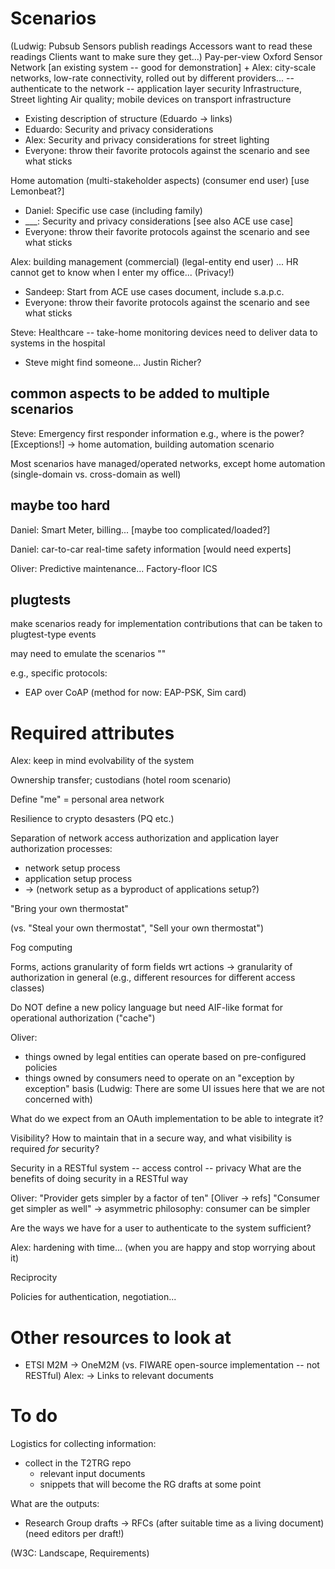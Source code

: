 # Scenarios

(Ludwig: Pubsub
Sensors publish readings
Accessors want to read these readings
Clients want to make sure they get...)
Pay-per-view
Oxford Sensor Network
[an existing system -- good for demonstration]
+
Alex: city-scale networks, low-rate connectivity, rolled out by
different providers...
-- authenticate to the network
-- application layer security
Infrastructure, Street lighting
Air quality; mobile devices on transport infrastructure

* Existing description of structure (Eduardo -> links)
* Eduardo: Security and privacy considerations
* Alex: Security and privacy considerations for street lighting
* Everyone: throw their favorite protocols against the scenario and
  see what sticks

Home automation
(multi-stakeholder aspects)
(consumer end user)
[use Lemonbeat?]

* Daniel: Specific use case (including family)
* ___: Security and privacy considerations [see also ACE use case]
* Everyone: throw their favorite protocols against the scenario and
  see what sticks

Alex: building management (commercial)
(legal-entity end user)
... HR cannot get to know when I enter my office...
(Privacy!)

* Sandeep: Start from ACE use cases document, include s.a.p.c.
* Everyone: throw their favorite protocols against the scenario and
  see what sticks

Steve: Healthcare -- take-home monitoring devices need to deliver data
to systems in the hospital

* Steve might find someone... Justin Richer?

## common aspects to be added to multiple scenarios

Steve: Emergency first responder information
e.g., where is the power?
[Exceptions!]
-> home automation, building automation scenario

Most scenarios have managed/operated networks, except home automation
(single-domain vs. cross-domain as well)

## maybe too hard

Daniel: Smart Meter, billing...
[maybe too complicated/loaded?]

Daniel: car-to-car
real-time safety information
[would need experts]

Oliver: Predictive maintenance...
Factory-floor
ICS

## plugtests

make scenarios ready for implementation contributions that can be
taken to plugtest-type events

may need to emulate the scenarios ""

e.g., specific protocols:

* EAP over CoAP (method for now: EAP-PSK, Sim card)

# Required attributes

Alex: keep in mind evolvability of the system

Ownership transfer; custodians
(hotel room scenario)

Define "me" = personal area network

Resilience to crypto desasters (PQ etc.)

Separation of network access authorization and application layer
authorization processes:

* network setup process
* application setup process
* -> (network setup as a byproduct of applications setup?)

"Bring your own thermostat"

(vs. "Steal your own thermostat", "Sell your own thermostat")

Fog computing

Forms, actions
granularity of form fields wrt actions
-> granularity of authorization in general
(e.g., different resources for different access classes)

Do NOT define a new policy language
but need AIF-like format for operational authorization ("cache")

Oliver:

* things owned by legal entities can operate based on
pre-configured policies
* things owned by consumers need to operate on an "exception by
  exception" basis
(Ludwig: There are some UI issues here that we are not concerned with)

What do we expect from an OAuth implementation to be able to integrate it?

Visibility?  How to maintain that in a secure way, and what visibility
is required *for* security?

Security in a RESTful system
-- access control
-- privacy
What are the benefits of doing security in a RESTful way

Oliver:
"Provider gets simpler by a factor of ten" [Oliver -> refs]
"Consumer get simpler as well"
-> asymmetric philosophy: consumer can be simpler

Are the ways we have for a user to authenticate to the system sufficient?

Alex: hardening with time... (when you are happy and stop worrying
about it)

Reciprocity

Policies for authentication, negotiation...


# Other resources to look at

* ETSI M2M -> OneM2M (vs. FIWARE open-source implementation -- not RESTful)
  Alex: -> Links to relevant documents

# To do

Logistics for collecting information:

* collect in the T2TRG repo
    * relevant input documents
    * snippets that will become the RG drafts at some point

What are the outputs:

* Research Group drafts -> RFCs (after suitable time as a living
   document) (need editors per draft!)

(W3C: Landscape, Requirements)

